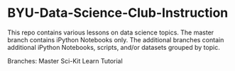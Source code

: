 # BYU-Data-Science-Club-Instruction
This repo contains various lessons on data science topics. The master branch contains iPython Notebooks only. The additional branches contain additional iPython Notebooks, scripts, and/or datasets grouped by topic.

Branches:
Master
Sci-Kit Learn Tutorial
